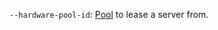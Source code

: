 `--hardware-pool-id`: [Pool](../../../baremetal/concepts/servers.md#server-pools) to lease a server from.